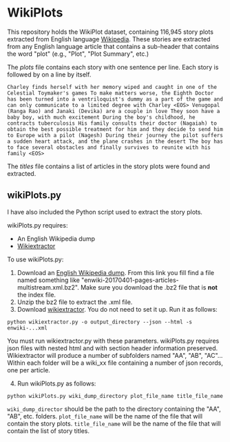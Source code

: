 # WikiPlots

This repository holds the WikiPlot dataset, containing 116,945 story plots extracted from English language [Wikipedia](https://en.wikipedia.org/wiki/Main_Page). These stories are extracted from any English language article that contains a sub-header that contains the word "plot" (e.g., "Plot", "Plot Summary", etc.)

The *plots* file contains each story with one sentence per line. Each story is followed by <EOS> on a line by itself.

``
Charley finds herself with her memory wiped and caught in one of the Celestial Toymaker's games
To make matters worse, the Eighth Doctor has been turned into a ventriloquist's dummy as a part of the game and can only communicate to a limited degree with Charley
<EOS>
Venugopal (Ranga Rao) and Janaki (Devika) are a couple in love
They soon have a baby boy, with much excitement
During the boy's childhood, he contracts tuberculosis
His family consults their doctor (Nagaiah) to obtain the best possible treatment for him and they decide to send him to Europe with a pilot (Nagesh)
During their journey the pilot suffers a sudden heart attack, and the plane crashes in the desert
The boy has to face several obstacles and finally survives to reunite with his family
<EOS>
``

The *titles* file contains a list of articles in the story plots were found and extracted.

## wikiPlots.py

I have also included the Python script used to extract the story plots.

wikiPlots.py requires:
- An English Wikipedia dump
- [Wikiextractor](https://github.com/attardi/wikiextractor)

To use wikiPlots.py:

1. Download an [English Wikipedia dump](https://dumps.wikimedia.org/enwiki/). From this link you fill find a file named something like "enwiki-20170401-pages-articles-multistream.xml.bz2". Make sure you download the .bz2 file that is **not** the index file.
2. Unzip the bz2 file to extract the .xml file.
3. Download [wikiextractor](https://github.com/attardi/wikiextractor). You do not need to set it up. Run it as follows:

``
python wikiextractor.py -o output_directory --json --html -s enwiki-...xml
``

You must run wikiextractor.py with these parameters. wikiPlots.py requires json files with nested html and with section header information preserved. Wikiextractor will produce a number of subfolders named "AA", "AB", "AC"... Within each folder will be a wiki_xx file containing a number of json records, one per article.

4. Run wikiPlots.py as follows:

``python wikiPlots.py wiki_dump_directory plot_file_name title_file_name``

`wiki_dump_director` should be the path to the directory containing the "AA", "AB", etc. folders. `plot_file_name` will be the name of the file that will contain the story plots. `title_file_name` will be the name of the file that will contain the list of story titles.

